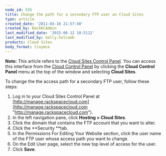 ```yaml
---
node_id: 555
title: Change the path for a secondary FTP user on Cloud Sites
type: article
created_date: '2011-03-16 21:57:40'
created_by: RackKCAdmin
last_modified_date: '2015-06-12 18:5112'
last_modified_by: kelly.holcomb
products: Cloud Sites
body_format: tinymce
---
```


**Note:** This article refers to the [Cloud Sites Control
Panel](https://manage.rackspacecloud.com/). You can access this
interface from the [Cloud Control Panel](https://mycloud.rackspace.com/)
by clicking the **Cloud Control Panel** menu at the top of the window
and selecting **Cloud Sites**.

To change the the access path for a secondary FTP user, follow these
steps:

1.  Log in to your Cloud Sites Control Panel at
    [http://manage.rackspacecloud.com](http://manage.rackspacecloud.com "http://manage.rackspacecloud.com").
2.  In the left navigation pane, click **Hosting \> Cloud Sites**.
3.  Click the domain that contains the FTP account that you want to
    alter.
4.  Click the **Security **tab.
5.  In the Permissions For Editing Your Website section, click the user
    name of the FTP user whose access path you want to change.
6.  On the Edit User page, select the new top level of access for the
    user.
7.  Click **Save**.


